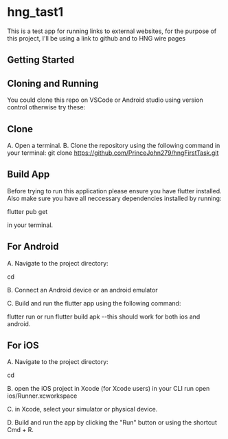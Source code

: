 # hng_tast1

This is a test app for running links to external websites, for the purpose of this project, I'll be using a link to github and to HNG wire pages

## Getting Started


## Cloning and Running

You could clone this repo on VSCode or Android studio using version control otherwise try these:

## Clone

A. Open a terminal.
B. Clone the repository using the following command in your terminal:
git clone <https://github.com/PrinceJohn279/hngFirstTask.git>

## Build App

Before trying to run this application please ensure you have flutter installed. Also make sure you have all neccessary dependencies installed by running:

flutter pub get

in your terminal.

## For Android

A. Navigate to the project directory:

cd <the-projects-directory>

B. Connect an Android device or an android emulator

C. Build and run the flutter app using the following command:

  flutter run or run
  flutter build apk --this should work for both ios and android.
 
## For iOS
A. Navigate to the project directory:

cd <the-projects-directory>

B. open the iOS project in Xcode (for Xcode users) in your CLI run
    open ios/Runner.xcworkspace

C. in Xcode, select your simulator or physical device.

D. Build and run the app by clicking the "Run" button or using the shortcut Cmd + R.